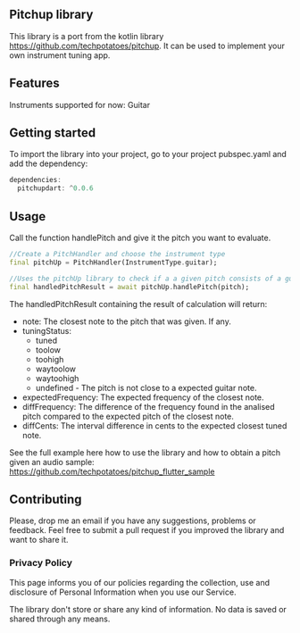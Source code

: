 ## Pitchup library

This library is a port from the kotlin library https://github.com/techpotatoes/pitchup. It can be used to implement your own instrument tuning app.

## Features

Instruments supported for now: Guitar

## Getting started

To import the library into your project, go to your project pubspec.yaml and add the dependency: 

```dart
dependencies:
  pitchupdart: ^0.0.6
```

## Usage

Call the function handlePitch and give it the pitch you want to evaluate. 

```dart
//Create a PitchHandler and choose the instrument type
final pitchUp = PitchHandler(InstrumentType.guitar);

//Uses the pitchUp library to check if a a given pitch consists of a guitar note and if it's tuned 
final handledPitchResult = await pitchUp.handlePitch(pitch);
```

The handledPitchResult containing the result of calculation will return: 
  
  - note: The closest note to the pitch that was given. If any.
  - tuningStatus: 
    - tuned
    - toolow
    - toohigh
    - waytoolow
    - waytoohigh
    - undefined - The pitch is not close to a expected guitar note.
  - expectedFrequency: The expected frequency of the closest note.
  - diffFrequency: The difference of the frequency found in the analised pitch compared to the expected pitch of the closest note. 
  - diffCents: The interval difference in cents to the expected closest tuned note. 

See the full example here how to use the library and how to obtain a pitch given an audio sample: https://github.com/techpotatoes/pitchup_flutter_sample

## Contributing

Please, drop me an email if you have any suggestions, problems or feedback. Feel free to submit a pull request if you improved the library and want to share it. 

### Privacy Policy

This page informs you of our policies regarding the collection, use and disclosure of Personal Information when you use our Service.

The library don't store or share any kind of information. No data is saved or shared through any means. 
